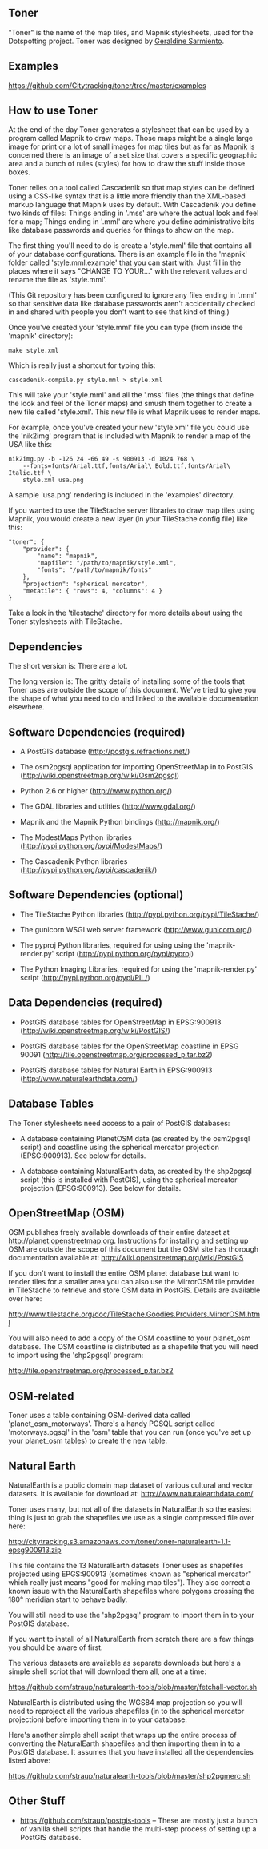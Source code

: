 Toner
--

"Toner" is the name of the map tiles, and Mapnik stylesheets, used for the
Dotspotting project. Toner was designed by [Geraldine Sarmiento](http://stamen.com/studio/geraldine).

Examples
--

https://github.com/Citytracking/toner/tree/master/examples

How to use Toner
--

At the end of the day Toner generates a stylesheet that can be used by a program
called Mapnik to draw maps. Those maps might be a single large image for print
or a lot of small images for map tiles but as far as Mapnik is concerned there
is an image of a set size that covers a specific geographic area and a bunch of
rules (styles) for how to draw the stuff inside those boxes.

Toner relies on a tool called Cascadenik so that map styles can be defined using
a CSS-like syntax that is a little more friendly than the XML-based markup
language that Mapnik uses by default. With Cascadenik you define two kinds of
files: Things ending in '.mss' are where the actual look and feel for a map;
Things ending in '.mml' are where you define administrative bits like database
passwords and queries for things to show on the map.

The first thing you'll need to do is create a 'style.mml' file that contains all
of your database configurations. There is an example file in the 'mapnik' folder
called 'style.mml.example' that you can start with. Just fill in the places
where it says "CHANGE TO YOUR..." with the relevant values and rename the file
as 'style.mml'.

(This Git repository has been configured to ignore any files ending in '.mml' so
that sensitive data like database passwords aren't accidentally checked in and
shared with people you don't want to see that kind of thing.)

Once you've created your 'style.mml' file you can type (from inside the 'mapnik'
directory):

	make style.xml

Which is really just a shortcut for typing this:

	cascadenik-compile.py style.mml > style.xml

This will take your 'style.mml' and all the '.mss' files (the things that define
the look and feel of the Toner maps) and smush them together to create a new
file called 'style.xml'. This new file is what Mapnik uses to render maps.

For example, once you've created your new 'style.xml' file you could use the
'nik2img' program that is included with Mapnik to render a map of the USA like
this:

	nik2img.py -b -126 24 -66 49 -s 900913 -d 1024 768 \
		--fonts=fonts/Arial.ttf,fonts/Arial\ Bold.ttf,fonts/Arial\ Italic.ttf \
		style.xml usa.png

A sample 'usa.png' rendering is included in the 'examples' directory.

If you wanted to use the TileStache server libraries to draw map tiles using
Mapnik, you would create a new layer (in your TileStache config file) like this:

	"toner": {
		"provider": {
			"name": "mapnik",
			"mapfile": "/path/to/mapnik/style.xml",
			"fonts": "/path/to/mapnik/fonts"
		},
		"projection": "spherical mercator",
		"metatile": { "rows": 4, "columns": 4 }
	}

Take a look in the 'tilestache' directory for more details about using the
Toner stylesheets with TileStache.

Dependencies
--

The short version is: There are a lot.

The long version is: The gritty details of installing some of the tools that
Toner uses are outside the scope of this document. We've tried to give you the
shape of what you need to do and linked to the available documentation elsewhere.

Software Dependencies (required)
--

* A PostGIS database (http://postgis.refractions.net/)

* The osm2pgsql application for importing OpenStreetMap in to PostGIS (http://wiki.openstreetmap.org/wiki/Osm2pgsql)

* Python 2.6 or higher (http://www.python.org/)

* The GDAL libraries and utlities (http://www.gdal.org/)

* Mapnik and the Mapnik Python bindings (http://mapnik.org/)

* The ModestMaps Python libraries (http://pypi.python.org/pypi/ModestMaps/)

* The Cascadenik Python libraries (http://pypi.python.org/pypi/cascadenik/)

Software Dependencies (optional)
--

* The TileStache Python libraries (http://pypi.python.org/pypi/TileStache/)

* The gunicorn WSGI web server framework (http://www.gunicorn.org/)

* The pyproj Python libraries, required for using using the 'mapnik-render.py' script (http://pypi.python.org/pypi/pyproj)

* The Python Imaging Libraries, required for using the 'mapnik-render.py' script (http://pypi.python.org/pypi/PIL/)

Data Dependencies (required)
--

* PostGIS database tables for OpenStreetMap in EPSG:900913 (http://wiki.openstreetmap.org/wiki/PostGIS/)

* PostGIS database tables for the OpenStreetMap coastline in EPSG 90091 (http://tile.openstreetmap.org/processed_p.tar.bz2)

* PostGIS database tables for Natural Earth in EPSG:900913 (http://www.naturalearthdata.com/)

Database Tables
--

The Toner stylesheets need access to a pair of PostGIS databases:

* A database containing PlanetOSM data (as created by the osm2pgsql script) and
  coastline using the spherical mercator projection (EPSG:900913). See below for
  details.

* A database containing NaturalEarth data, as created by the shp2pgsql script
  (this is installed with PostGIS), using the spherical mercator projection
  (EPSG:900913). See below for details.

OpenStreetMap (OSM)
--

OSM publishes freely available downloads of their entire dataset at
http://planet.openstreetmap.org. Instructions for installing and setting up OSM
are outside the scope of this document but the OSM site has thorough
documentation available at: http://wiki.openstreetmap.org/wiki/PostGIS

If you don't want to install the entire OSM planet database but want to render
tiles for a smaller area you can also use the MirrorOSM tile provider in
TileStache to retrieve and store OSM data in PostGIS. Details are available over
here:

http://www.tilestache.org/doc/TileStache.Goodies.Providers.MirrorOSM.html

You will also need to add a copy of the OSM coastline to your planet_osm
database. The OSM coastline is distributed as a shapefile that you will need to
import using the 'shp2pgsql' program:

http://tile.openstreetmap.org/processed_p.tar.bz2

OSM-related
--

Toner uses a table containing OSM-derived data called
'planet_osm_motorways'. There's a handy PGSQL script called 'motorways.pgsql' in
the 'osm' table that you can run (once you've set up your planet_osm tables) to
create the new table.

Natural Earth
--

NaturalEarth is a public domain map dataset of various cultural and vector
datasets. It is available for download at: http://www.naturalearthdata.com/

Toner uses many, but not all of the datasets in NaturalEarth so the easiest
thing is just to grab the shapefiles we use as a single compressed file over
here:

http://citytracking.s3.amazonaws.com/toner/toner-naturalearth-1.1-epsg900913.zip

This file contains the 13 NaturalEarth datasets Toner uses as shapefiles
projected using EPGS:900913 (sometimes known as "spherical mercator" which
really just means "good for making map tiles"). They also correct a known issue
with the NaturalEarth shapefiles where polygons crossing the 180° meridian start
to behave badly.

You will still need to use the 'shp2pgsql' program to import them in to your
PostGIS database.

If you want to install of all NaturalEarth from scratch there are a few things
you should be aware of first.

The various datasets are available as separate downloads but here's a simple
shell script that will download them all, one at a time:

https://github.com/straup/naturalearth-tools/blob/master/fetchall-vector.sh

NaturalEarth is distributed using the WGS84 map projection so you will need to
reproject all the various shapefiles (in to the spherical mercator projection)
before importing them in to your database.

Here's another simple shell script that wraps up the entire process of
converting the NaturalEarth shapefiles and then importing them in to a PostGIS
database. It assumes that you have installed all the dependencies listed above:

https://github.com/straup/naturalearth-tools/blob/master/shp2pgmerc.sh

Other Stuff
--

* https://github.com/straup/postgis-tools – These are mostly just a bunch of
vanilla shell scripts that handle the multi-step process of setting up a PostGIS
database.
